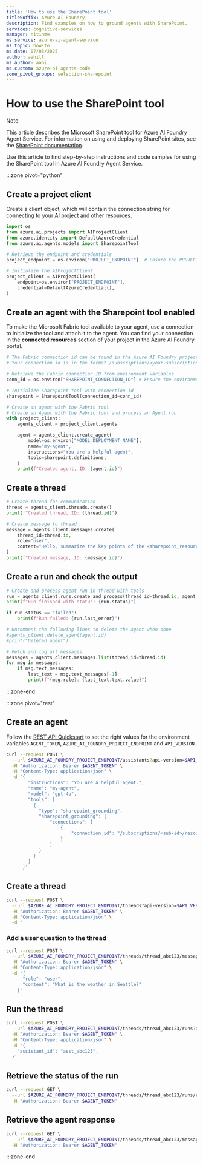 ```yaml
---
title: 'How to use the SharePoint tool'
titleSuffix: Azure AI Foundry
description: Find examples on how to ground agents with SharePoint.
services: cognitive-services
manager: nitinme
ms.service: azure-ai-agent-service
ms.topic: how-to
ms.date: 07/03/2025
author: aahill
ms.author: aahi
ms.custom: azure-ai-agents-code
zone_pivot_groups: selection-sharepoint
---
```


# How to use the SharePoint tool

> [!NOTE]
> This article describes the Microsoft SharePoint tool for Azure AI Foundry Agent Service. For information on using and deploying SharePoint sites, see the [SharePoint documentation](/sharepoint/). 

Use this article to find step-by-step instructions and code samples for using the SharePoint tool in Azure AI Foundry Agent Service.

:::zone pivot="python"


## Create a project client

Create a client object, which will contain the connection string for connecting to your AI project and other resources.

```python
import os
from azure.ai.projects import AIProjectClient
from azure.identity import DefaultAzureCredential
from azure.ai.agents.models import SharepointTool

# Retrieve the endpoint and credentials
project_endpoint = os.environ["PROJECT_ENDPOINT"]  # Ensure the PROJECT_ENDPOINT environment variable is set

# Initialize the AIProjectClient
project_client = AIProjectClient(
    endpoint=os.environ["PROJECT_ENDPOINT"],
    credential=DefaultAzureCredential(),
)
``` 

## Create an agent with the Sharepoint tool enabled

To make the Microsoft Fabric tool available to your agent, use a connection to initialize the tool and attach it to the agent. You can find your connection in the **connected resources** section of your project in the Azure AI Foundry portal.

```python
# The Fabric connection id can be found in the Azure AI Foundry project as a property of the Fabric tool
# Your connection id is in the format /subscriptions/<your-subscription-id>/resourceGroups/<your-resource-group>/providers/Microsoft.MachineLearningServices/workspaces/<your-project-name>/connections/<your-fabric-connection-name>

# Retrieve the Fabric connection ID from environment variables
conn_id = os.environ["SHAREPOINT_CONNECTION_ID"] # Ensure the environment variable is set

# Initialize Sharepoint tool with connection id
sharepoint = SharepointTool(connection_id=conn_id)

# Create an agent with the Fabric tool
# Create an Agent with the Fabric tool and process an Agent run
with project_client:
    agents_client = project_client.agents

    agent = agents_client.create_agent(
        model=os.environ["MODEL_DEPLOYMENT_NAME"],
        name="my-agent",
        instructions="You are a helpful agent",
        tools=sharepoint.definitions,
    )
    print(f"Created agent, ID: {agent.id}")
```

## Create a thread

```python
# Create thread for communication
thread = agents_client.threads.create()
print(f"Created thread, ID: {thread.id}")

# Create message to thread
message = agents_client.messages.create(
    thread_id=thread.id,
    role="user",
    content="Hello, summarize the key points of the <sharepoint_resource_document>",
)
print(f"Created message, ID: {message.id}")
```

## Create a run and check the output

```python
# Create and process agent run in thread with tools
run = agents_client.runs.create_and_process(thread_id=thread.id, agent_id=agent.id)
print(f"Run finished with status: {run.status}")

if run.status == "failed":
    print(f"Run failed: {run.last_error}")

# Uncomment the following lines to delete the agent when done
#agents_client.delete_agent(agent.id)
#print("Deleted agent")

# Fetch and log all messages
messages = agents_client.messages.list(thread_id=thread.id)
for msg in messages:
    if msg.text_messages:
        last_text = msg.text_messages[-1]
        print(f"{msg.role}: {last_text.text.value}")
```

:::zone-end

:::zone pivot="rest"

## Create an agent

Follow the [REST API Quickstart](../../quickstart.md?pivots=rest-api#api-call-information) to set the right values for the environment variables `AGENT_TOKEN`, `AZURE_AI_FOUNDRY_PROJECT_ENDPOINT` and `API_VERSION`.

```bash
curl --request POST \
  --url $AZURE_AI_FOUNDRY_PROJECT_ENDPOINT/assistants?api-version=$API_VERSION \
  -H "Authorization: Bearer $AGENT_TOKEN" \
  -H "Content-Type: application/json" \
  -d '{
        "instructions": "You are a helpful agent.",
        "name": "my-agent",
        "model": "gpt-4o",
        "tools": [
          {
            "type": "sharepoint_grounding",
            "sharepoint_grounding": {
                "connections": [
                    {
                        "connection_id": "/subscriptions/<sub-id>/resourceGroups/<your-rg-name>/providers/Microsoft.CognitiveServices/accounts/<your-ai-services-name>/projects/<your-project-name>/connections/<your-sharepoint-connection-name>"
                    }
                ]
            }
          }
        ]
      }'
```

## Create a thread

```bash
curl --request POST \
  --url $AZURE_AI_FOUNDRY_PROJECT_ENDPOINT/threads?api-version=$API_VERSION \
  -H "Authorization: Bearer $AGENT_TOKEN" \
  -H "Content-Type: application/json" \
  -d ''
```

### Add a user question to the thread

```bash
curl --request POST \
  --url $AZURE_AI_FOUNDRY_PROJECT_ENDPOINT/threads/thread_abc123/messages?api-version=$API_VERSION \
  -H "Authorization: Bearer $AGENT_TOKEN" \
  -H "Content-Type: application/json" \
  -d '{
      "role": "user",
      "content": "What is the weather in Seattle?"
    }'
```

## Run the thread

```bash
curl --request POST \
  --url $AZURE_AI_FOUNDRY_PROJECT_ENDPOINT/threads/thread_abc123/runs?api-version=$API_VERSION \
  -H "Authorization: Bearer $AGENT_TOKEN" \
  -H "Content-Type: application/json" \
  -d '{
    "assistant_id": "asst_abc123",
  }'
```

## Retrieve the status of the run

```bash
curl --request GET \
  --url $AZURE_AI_FOUNDRY_PROJECT_ENDPOINT/threads/thread_abc123/runs/run_abc123?api-version=$API_VERSION \
  -H "Authorization: Bearer $AGENT_TOKEN"
```

## Retrieve the agent response

```bash
curl --request GET \
  --url $AZURE_AI_FOUNDRY_PROJECT_ENDPOINT/threads/thread_abc123/messages?api-version=$API_VERSION \
  -H "Authorization: Bearer $AGENT_TOKEN"
```

:::zone-end
